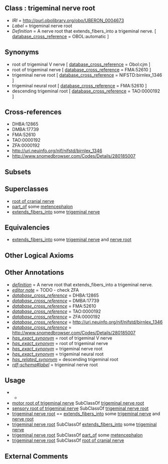 
## Class : trigeminal nerve root

 * *IRI* = http://purl.obolibrary.org/obo/UBERON_0004673
 * *Label* = trigeminal nerve root
 * *Definition* = A nerve root that extends_fibers_into a trigeminal nerve. [ [database_cross_reference](../../ef/oboInOwl#hasDbXref.md) = OBOL:automatic ]

## Synonyms

 * root of trigeminal V nerve [ [database_cross_reference](../../ef/oboInOwl#hasDbXref.md) = Obol:cjm ]
 * root of trigeminal nerve [ [database_cross_reference](../../ef/oboInOwl#hasDbXref.md) = FMA:52610 ]
 * trigeminal nerve root [ [database_cross_reference](../../ef/oboInOwl#hasDbXref.md) = NIFSTD:birnlex_1346 ]
 * trigeminal neural root [ [database_cross_reference](../../ef/oboInOwl#hasDbXref.md) = FMA:52610 ]
 * descending trigeminal root [ [database_cross_reference](../../ef/oboInOwl#hasDbXref.md) = TAO:0000192 ]

## Cross-references

 * DHBA:12865
 * DMBA:17739
 * FMA:52610
 * TAO:0000192
 * ZFA:0000192
 * http://uri.neuinfo.org/nif/nifstd/birnlex_1346
 * http://www.snomedbrowser.com/Codes/Details/280185007

## Subsets


## Superclasses

 * [root of cranial nerve](../../UBERON/43/UBERON_0006843.md)
 * [part_of](../../BFO/50/BFO_0000050.md) some [metencephalon](../../UBERON/95/UBERON_0001895.md)
 * [extends_fibers_into](../../core#extends/to/core#extends_fibers_into.md) some [trigeminal nerve](../../UBERON/45/UBERON_0001645.md)

## Equivalencies

 * [extends_fibers_into](../../core#extends/to/core#extends_fibers_into.md) some [trigeminal nerve](../../UBERON/45/UBERON_0001645.md) and [nerve root](../../UBERON/11/UBERON_0002211.md)

## Other Logical Axioms


## Other Annotations

 * *[definition](../../IAO/15/IAO_0000115.md)* = A nerve root that extends_fibers_into a trigeminal nerve.
 * *[editor note](../../IAO/16/IAO_0000116.md)* = TODO - check ZFA
 * *[database_cross_reference](../../ef/oboInOwl#hasDbXref.md)* = DHBA:12865
 * *[database_cross_reference](../../ef/oboInOwl#hasDbXref.md)* = DMBA:17739
 * *[database_cross_reference](../../ef/oboInOwl#hasDbXref.md)* = FMA:52610
 * *[database_cross_reference](../../ef/oboInOwl#hasDbXref.md)* = TAO:0000192
 * *[database_cross_reference](../../ef/oboInOwl#hasDbXref.md)* = ZFA:0000192
 * *[database_cross_reference](../../ef/oboInOwl#hasDbXref.md)* = http://uri.neuinfo.org/nif/nifstd/birnlex_1346
 * *[database_cross_reference](../../ef/oboInOwl#hasDbXref.md)* = http://www.snomedbrowser.com/Codes/Details/280185007
 * *[has_exact_synonym](../../ym/oboInOwl#hasExactSynonym.md)* = root of trigeminal V nerve
 * *[has_exact_synonym](../../ym/oboInOwl#hasExactSynonym.md)* = root of trigeminal nerve
 * *[has_exact_synonym](../../ym/oboInOwl#hasExactSynonym.md)* = trigeminal nerve root
 * *[has_exact_synonym](../../ym/oboInOwl#hasExactSynonym.md)* = trigeminal neural root
 * *[has_related_synonym](../../ym/oboInOwl#hasRelatedSynonym.md)* = descending trigeminal root
 * *[rdf-schema#label](../../el/rdf-schema#label.md)* = trigeminal nerve root

## Usage

 * -
 * [motor root of trigeminal nerve](../../UBERON/96/UBERON_0002796.md) SubClassOf [trigeminal nerve root](../../UBERON/73/UBERON_0004673.md)
 * [sensory root of trigeminal nerve](../../UBERON/07/UBERON_0009907.md) SubClassOf [trigeminal nerve root](../../UBERON/73/UBERON_0004673.md)
 * [trigeminal nerve root](../../UBERON/73/UBERON_0004673.md) == [extends_fibers_into](../../core#extends/to/core#extends_fibers_into.md) some [trigeminal nerve](../../UBERON/45/UBERON_0001645.md) and [nerve root](../../UBERON/11/UBERON_0002211.md)
 * [trigeminal nerve root](../../UBERON/73/UBERON_0004673.md) SubClassOf [extends_fibers_into](../../core#extends/to/core#extends_fibers_into.md) some [trigeminal nerve](../../UBERON/45/UBERON_0001645.md)
 * [trigeminal nerve root](../../UBERON/73/UBERON_0004673.md) SubClassOf [part_of](../../BFO/50/BFO_0000050.md) some [metencephalon](../../UBERON/95/UBERON_0001895.md)
 * [trigeminal nerve root](../../UBERON/73/UBERON_0004673.md) SubClassOf [root of cranial nerve](../../UBERON/43/UBERON_0006843.md)

## External Comments

